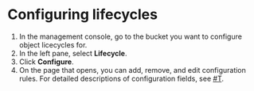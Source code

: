 # Configuring lifecycles

1. In the management console, go to the bucket you want to configure object licecycles for.
2. In the left pane, select **Lifecycle**.
3. Click **Configure**.
4. On the page that opens, you can add, remove, and edit configuration rules. For detailed descriptions of configuration fields, see [#T](configuration.md).

